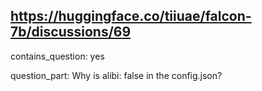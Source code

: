 ## https://huggingface.co/tiiuae/falcon-7b/discussions/69

contains_question: yes

question_part: Why is alibi: false in the config.json?